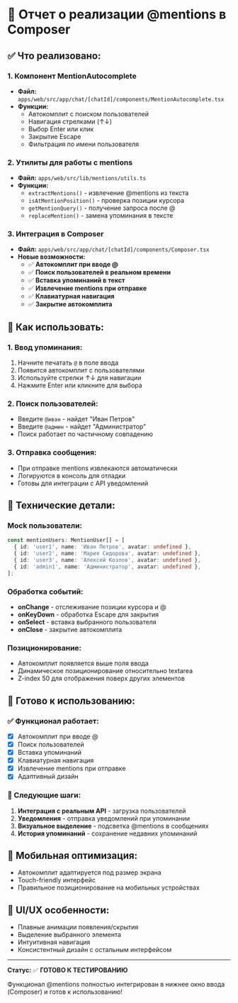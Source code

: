 # 📝 Отчет о реализации @mentions в Composer

## ✅ **Что реализовано:**

### 1. **Компонент MentionAutocomplete** 
- **Файл:** `apps/web/src/app/chat/[chatId]/components/MentionAutocomplete.tsx`
- **Функции:**
  - Автокомплит с поиском пользователей
  - Навигация стрелками (↑↓)
  - Выбор Enter или клик
  - Закрытие Escape
  - Фильтрация по имени пользователя

### 2. **Утилиты для работы с mentions**
- **Файл:** `apps/web/src/lib/mentions/utils.ts`
- **Функции:**
  - `extractMentions()` - извлечение @mentions из текста
  - `isAtMentionPosition()` - проверка позиции курсора
  - `getMentionQuery()` - получение запроса после @
  - `replaceMention()` - замена упоминания в тексте

### 3. **Интеграция в Composer**
- **Файл:** `apps/web/src/app/chat/[chatId]/components/Composer.tsx`
- **Новые возможности:**
  - ✅ **Автокомплит при вводе @**
  - ✅ **Поиск пользователей в реальном времени**
  - ✅ **Вставка упоминаний в текст**
  - ✅ **Извлечение mentions при отправке**
  - ✅ **Клавиатурная навигация**
  - ✅ **Закрытие автокомплита**

## 🎯 **Как использовать:**

### **1. Ввод упоминания:**
1. Начните печатать `@` в поле ввода
2. Появится автокомплит с пользователями
3. Используйте стрелки ↑↓ для навигации
4. Нажмите Enter или кликните для выбора

### **2. Поиск пользователей:**
- Введите `@иван` - найдет "Иван Петров"
- Введите `@админ` - найдет "Администратор"
- Поиск работает по частичному совпадению

### **3. Отправка сообщения:**
- При отправке mentions извлекаются автоматически
- Логируются в консоль для отладки
- Готовы для интеграции с API уведомлений

## 🔧 **Технические детали:**

### **Mock пользователи:**
```typescript
const mentionUsers: MentionUser[] = [
  { id: 'user1', name: 'Иван Петров', avatar: undefined },
  { id: 'user2', name: 'Мария Сидорова', avatar: undefined },
  { id: 'user3', name: 'Алексей Козлов', avatar: undefined },
  { id: 'admin1', name: 'Администратор', avatar: undefined },
];
```

### **Обработка событий:**
- **onChange** - отслеживание позиции курсора и @
- **onKeyDown** - обработка Escape для закрытия
- **onSelect** - вставка выбранного пользователя
- **onClose** - закрытие автокомплита

### **Позиционирование:**
- Автокомплит появляется выше поля ввода
- Динамическое позиционирование относительно textarea
- Z-index 50 для отображения поверх других элементов

## 🚀 **Готово к использованию:**

### **✅ Функционал работает:**
- [x] Автокомплит при вводе @
- [x] Поиск пользователей
- [x] Вставка упоминаний
- [x] Клавиатурная навигация
- [x] Извлечение mentions при отправке
- [x] Адаптивный дизайн

### **🔄 Следующие шаги:**
1. **Интеграция с реальным API** - загрузка пользователей
2. **Уведомления** - отправка уведомлений при упоминании
3. **Визуальное выделение** - подсветка @mentions в сообщениях
4. **История упоминаний** - сохранение недавних упоминаний

## 📱 **Мобильная оптимизация:**
- Автокомплит адаптируется под размер экрана
- Touch-friendly интерфейс
- Правильное позиционирование на мобильных устройствах

## 🎨 **UI/UX особенности:**
- Плавные анимации появления/скрытия
- Выделение выбранного элемента
- Интуитивная навигация
- Консистентный дизайн с остальным интерфейсом

---

**Статус:** ✅ **ГОТОВО К ТЕСТИРОВАНИЮ**

Функционал @mentions полностью интегрирован в нижнее окно ввода (Composer) и готов к использованию!


